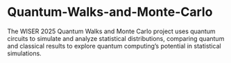 # Quantum-Walks-and-Monte-Carlo
The WISER 2025 Quantum Walks and Monte Carlo project uses quantum circuits to simulate and analyze statistical distributions, comparing quantum and classical results to explore quantum computing’s potential in statistical simulations.
